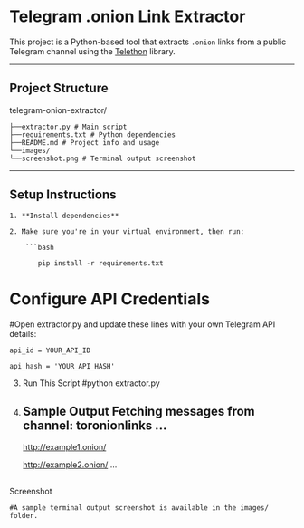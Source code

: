 # Telegram .onion Link Extractor
This project is a Python-based tool that extracts `.onion` links from a public Telegram channel using the [Telethon](https://github.com/LonamiWebs/Telethon) library.

---






## Project Structure
telegram-onion-extractor/



	├──extractor.py # Main script
	├──requirements.txt # Python dependencies
	├──README.md # Project info and usage
	└──images/
	└──screenshot.png # Terminal output screenshot

-----

## Setup Instructions


	1. **Install dependencies**
 
	2. Make sure you're in your virtual environment, then run:
 
		```bash
  
		   pip install -r requirements.txt


# Configure API Credentials
#Open extractor.py and update these lines with your own Telegram API details:

	api_id = YOUR_API_ID
 
	api_hash = 'YOUR_API_HASH'



3. Run This Script
	#python extractor.py


5. Sample Output
	Fetching messages from channel: toronionlinks ...
	----------------------------------------------------------------------
	http://example1.onion/

	http://example2.onion/
	...
   
##
Screenshot

	#A sample terminal output screenshot is available in the images/ folder.
